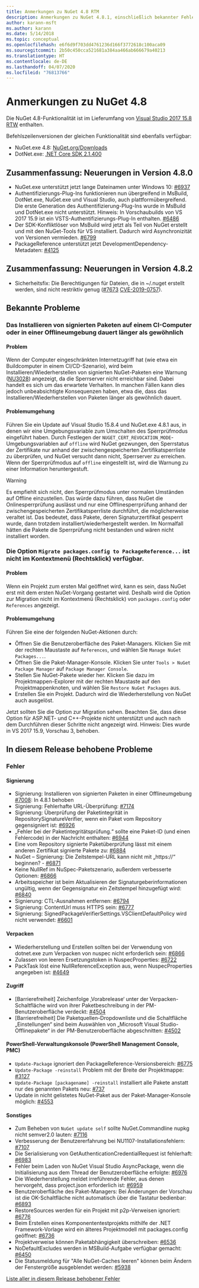 ```yaml
---
title: Anmerkungen zu NuGet 4.8 RTM
description: Anmerkungen zu NuGet 4.8.1, einschließlich bekannter Fehler, Fehlerkorrekturen, hinzugefügter Features und DCRs.
author: karann-msft
ms.author: karann
ms.date: 5/14/2018
ms.topic: conceptual
ms.openlocfilehash: e6f6d9f703dd4761236d166f3772618c100aca09
ms.sourcegitcommit: 2b50c450cca521681a384aa466ab666679a40213
ms.translationtype: HT
ms.contentlocale: de-DE
ms.lasthandoff: 04/07/2020
ms.locfileid: "76813766"
---
```

# <a name="nuget-48-release-notes"></a>Anmerkungen zu NuGet 4.8

Die NuGet 4.8-Funktionalität ist im Lieferumfang von [Visual Studio 2017 15.8 RTW](https://www.visualstudio.com/news/releasenotes/vs2017-relnotes) enthalten.


Befehlszeilenversionen der gleichen Funktionalität sind ebenfalls verfügbar:
* NuGet.exe 4.8: [NuGet.org/Downloads](https://nuget.org/downloads)
* DotNet.exe: [.NET Core SDK 2.1.400](https://www.microsoft.com/net/download/visual-studio-sdks)


## <a name="summary-whats-new-in-480"></a>Zusammenfassung: Neuerungen in Version 4.8.0
* NuGet.exe unterstützt jetzt lange Dateinamen unter Windows 10: [#6937](https://github.com/NuGet/Home/issues/6937)
* Authentifizierungs-Plug-Ins funktionieren nun übergreifend in MsBuild, DotNet.exe, NuGet.exe und Visual Studio, auch plattformübergreifend. Die erste Generation des Authentifizierung-Plug-Ins wurde in MsBuild und DotNet.exe nicht unterstützt. Hinweis: In Vorschaubuilds von VS 2017 15.9 ist ein VSTS-Authentifizierungs-Plug-In enthalten. [#6486](https://github.com/NuGet/Home/issues/6486)
* Der SDK-Konfliktlöser von MsBuild wird jetzt als Teil von NuGet erstellt und mit den NuGet-Tools für VS installiert. Dadurch wird Asynchronizität von Versionen vermieden. [#6799](https://github.com/NuGet/Home/issues/6799)
* PackageReference unterstützt jetzt DevelopmentDependency-Metadaten: [#4125](https://github.com/NuGet/Home/issues/4125)

## <a name="summary-whats-new-in-482"></a>Zusammenfassung: Neuerungen in Version 4.8.2

* Sicherheitsfix: Die Berechtigungen für Dateien, die in ~/.nuget erstellt werden, sind nicht restriktiv genug ([#7673](https://github.com/NuGet/Home/issues/7673) [CVE-2019-0757](https://portal.msrc.microsoft.com/en-us/security-guidance/advisory/CVE-2019-0757)).

## <a name="known-issues"></a>Bekannte Probleme
### <a name="installing-signed-packages-on-a-ci-machine-or-in-an-offline-environment-takes-longer-than-usual"></a>Das Installieren von signierten Paketen auf einem CI-Computer oder in einer Offlineumgebung dauert länger als gewöhnlich

#### <a name="issue"></a>Problem
Wenn der Computer eingeschränkten Internetzugriff hat (wie etwa ein Buildcomputer in einem CI/CD-Szenario), wird beim Installieren/Wiederherstellen von signierten NuGet-Paketen eine Warnung ([NU3028](../reference/errors-and-warnings/nu3028.md)) angezeigt, da die Sperrserver nicht erreichbar sind. Dabei handelt es sich um das erwartete Verhalten. In manchen Fällen kann dies jedoch unbeabsichtigte Konsequenzen haben, etwa die, dass das Installieren/Wiederherstellen von Paketen länger als gewöhnlich dauert.

#### <a name="workaround"></a>Problemumgehung
Führen Sie ein Update auf Visual Studio 15.8.4 und NuGet.exe 4.8.1 aus, in denen wir eine Umgebungsvariable zum Umschalten des Sperrprüfmodus eingeführt haben.
Durch Festlegen der `NUGET_CERT_REVOCATION_MODE`-Umgebungsvariablen auf `offline` wird NuGet gezwungen, den Sperrstatus der Zertifikate nur anhand der zwischengespeicherten Zertifikatsperrliste zu überprüfen, und NuGet versucht dann nicht, Sperrserver zu erreichen. Wenn der Sperrprüfmodus auf `offline` eingestellt ist, wird die Warnung zu einer Information heruntergestuft.

> [!Warning]
> Es empfiehlt sich nicht, den Sperrprüfmodus unter normalen Umständen auf Offline einzustellen. Das würde dazu führen, dass NuGet die Onlinesperrprüfung auslässt und nur eine Offlinesperrprüfung anhand der zwischengespeicherten Zertifikatsperrliste durchführt, die möglicherweise veraltet ist. Das bedeutet, dass Pakete, deren Signaturzertifikat gesperrt wurde, dann trotzdem installiert/wiederhergestellt werden. Im Normalfall hätten die Pakete die Sperrprüfung nicht bestanden und wären nicht installiert worden.

### <a name="the-migrate-packagesconfig-to-packagereference-option-is-not-available-in-the-right-click-context-menu"></a>Die Option `Migrate packages.config to PackageReference...` ist nicht im Kontextmenü (Rechtsklick) verfügbar.

#### <a name="issue"></a>Problem

Wenn ein Projekt zum ersten Mal geöffnet wird, kann es sein, dass NuGet erst mit dem ersten NuGet-Vorgang gestartet wird. Deshalb wird die Option zur Migration nicht im Kontextmenü (Rechtsklick) von `packages.config` oder `References` angezeigt.

#### <a name="workaround"></a>Problemumgehung

Führen Sie eine der folgenden NuGet-Aktionen durch:
* Öffnen Sie die Benutzeroberfläche des Paket-Managers. Klicken Sie mit der rechten Maustaste auf `References`, und wählen Sie `Manage NuGet Packages...`.
* Öffnen Sie die Paket-Manager-Konsole. Klicken Sie unter `Tools > NuGet Package Manager` auf `Package Manager Console`.
* Stellen Sie NuGet-Pakete wieder her. Klicken Sie dazu im Projektmappen-Explorer mit der rechten Maustaste auf den Projektmappenknoten, und wählen Sie `Restore NuGet Packages` aus.
* Erstellen Sie ein Projekt. Dadurch wird die Wiederherstellung von NuGet auch ausgelöst.

Jetzt sollten Sie die Option zur Migration sehen. Beachten Sie, dass diese Option für ASP.NET- und C++-Projekte nicht unterstützt und auch nach dem Durchführen dieser Schritte nicht angezeigt wird.
Hinweis: Dies wurde in VS 2017 15.9, Vorschau 3, behoben.

## <a name="issues-fixed-in-this-release"></a>In diesem Release behobene Probleme

### <a name="bugs"></a>Fehler
#### <a name="signing"></a>Signierung
* Signierung: Installieren von signierten Paketen in einer Offlineumgebung [#7008](https://github.com/NuGet/Home/issues/7008): In 4.8.1 behoben
* Signierung: Fehlerhafte URL-Überprüfung: [#7174](https://github.com/NuGet/Home/issues/7174)
* Signierung: Überprüfung der Paketintegrität in RepositorySignatureVerifier, wenn ein Paket vom Repository gegensigniert ist: [#6926](https://github.com/NuGet/Home/issues/6926)
* „Fehler bei der Paketintegritätsprüfung.“ sollte eine Paket-ID (und einen Fehlercode) in der Nachricht enthalten: [#6944](https://github.com/NuGet/Home/issues/6944)
* Eine vom Repository signierte Paketüberprüfung lässt mit einem anderen Zertifikat signierte Pakete zu: [#6884](https://github.com/NuGet/Home/issues/6884)
* NuGet – Signierung: Die Zeitstempel-URL kann nicht mit „https://“ beginnen? - [#6871](https://github.com/NuGet/Home/issues/6871)
* Keine NullRef im NuSpec-Paketszenario, außerdem verbesserte Optionen: [#6866](https://github.com/NuGet/Home/issues/6866)
* Arbeitsspeicher ist beim Aktualisieren der Signaturgeberinformationen ungültig, wenn der Gegensignatur ein Zeitstempel hinzugefügt wird: [#6840](https://github.com/NuGet/Home/issues/6840)
* Signierung: CTL-Ausnahmen entfernen: [#6794](https://github.com/NuGet/Home/issues/6794)
* Signierung: ContentUrl muss HTTPS sein: [#6777](https://github.com/NuGet/Home/issues/6777)
* Signierung:  SignedPackageVerifierSettings.VSClientDefaultPolicy wird nicht verwendet: [#6601](https://github.com/NuGet/Home/issues/6601)


#### <a name="pack"></a>Verpacken
* Wiederherstellung und Erstellen sollten bei der Verwendung von dotnet.exe zum Verpacken von nuspec nicht erforderlich sein: [#6866](https://github.com/NuGet/Home/issues/6866)
* Zulassen von leeren Ersetzungstoken in NuspecProperties: [#6722](https://github.com/NuGet/Home/issues/6722)
* PackTask löst eine NullReferenceException aus, wenn NuspecProperties angegeben ist: [#4649](https://github.com/NuGet/Home/issues/4649)

#### <a name="accessibility"></a>Zugriff
* [Barrierefreiheit] Zeichenfolge ‚Vorabrelease‘ unter der Verpacken-Schaltfläche wird von ihrer Paketbeschreibung in der PM-Benutzeroberfläche verdeckt: [#4504](https://github.com/NuGet/Home/issues/4504)
* [Barrierefreiheit] Die Paketquellen-Dropdownliste und die Schaltfläche „Einstellungen“ sind beim Auswählen von „Microsoft Visual Studio-Offlinepakete“ in der PM-Benutzeroberfläche abgeschnitten: [#4502](https://github.com/NuGet/Home/issues/4502)

#### <a name="powershell-management-console-pmc"></a>PowerShell-Verwaltungskonsole (PowerShell Management Console, PMC)
* `Update-Package` ignoriert den PackageReference-Versionsbereich: [#6775](https://github.com/NuGet/Home/issues/6775)
* `Update-Package -reinstall` Problem mit der Breite der Projektmappe: [#3127](https://github.com/NuGet/Home/issues/3127)
* `Update-Package [packagename] -reinstall` installiert alle Pakete anstatt nur des genannten Pakets neu: [#737](https://github.com/NuGet/Home/issues/737)
* Update in nicht gelistetes NuGet-Paket aus der Paket-Manager-Konsole möglich: [#4553](https://github.com/NuGet/Home/issues/4553)

#### <a name="misc"></a>Sonstiges
* Zum Beheben von `NuGet update self` sollte NuGet.Commandline nupkg nicht semver2.0 lauten: [#7116](https://github.com/NuGet/Home/issues/7116)
* Verbesserung der Benutzererfahrung bei NU1107-Installationsfehlern: [#7107](https://github.com/NuGet/Home/issues/7107)
* Die Serialisierung von GetAuthenticationCredentialRequest ist fehlerhaft: [#6983](https://github.com/NuGet/Home/issues/6983)
* Fehler beim Laden von NuGet Visual Studio AsyncPackage, wenn die Initialisierung aus dem Thread der Benutzeroberfläche erfolgte: [#6976](https://github.com/NuGet/Home/issues/6976)
* Die Wiederherstellung meldet irreführende Fehler, aus denen hervorgeht, dass project.json erforderlich ist: [#6959](https://github.com/NuGet/Home/issues/6959)
* Benutzeroberfläche des Paket-Managers: Bei Änderungen der Vorschau ist die OK-Schaltfläche nicht automatisch über die Tastatur bedienbar: [#6893](https://github.com/NuGet/Home/issues/6893)
* RestoreSources werden für ein Projekt mit p2p-Verweisen ignoriert: [#6776](https://github.com/NuGet/Home/issues/6776)
* Beim Erstellen eines Komponententestprojekts mithilfe der .NET Framework-Vorlage wird ein älteres Projektmodell mit packages.config geöffnet: [#6736](https://github.com/NuGet/Home/issues/6736)
* Projektverweise können Paketabhängigkeit überschreiben: [#6536](https://github.com/NuGet/Home/issues/6536)
* NoDefaultExcludes werden in MSBuild-Aufgabe verfügbar gemacht: [#6450](https://github.com/NuGet/Home/issues/6450)
* Die Statusmeldung für "Alle NuGet-Caches leeren" können beim Ändern der Fenstergröße ausgeblendet werden: [#5938](https://github.com/NuGet/Home/issues/5938)


[Liste aller in diesem Release behobener Fehler](https://github.com/NuGet/Home/issues?q=is%3Aissue+is%3Aclosed+milestone%3A%224.8")
